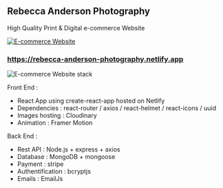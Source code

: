 ## Rebecca Anderson Photography

High Quality Print & Digital e-commerce Website

<a href="https://rebecca-anderson-photography.netlify.app"><img src="https://res.cloudinary.com/dokbrxcp2/image/upload/v1647001299/images/reb-desktop_copie_pv7caq.png" alt="E-commerce Website"/></a>

### https://rebecca-anderson-photography.netlify.app

<img src="https://res.cloudinary.com/dokbrxcp2/image/upload/v1647005684/images/ecomerce_copie_pnkwyw.png" alt="E-commerce Website stack"/>


Front End :

- React App using create-react-app hosted on Netlify
- Dependencies : react-router / axios / react-helmet / react-icons / uuid
- Images hosting : Cloudinary
- Animation : Framer Motion

Back End :

- Rest API : Node.js + express + axios
- Database : MongoDB + mongoose
- Payment : stripe
- Authentification : bcryptjs
- Emails : EmailJs
